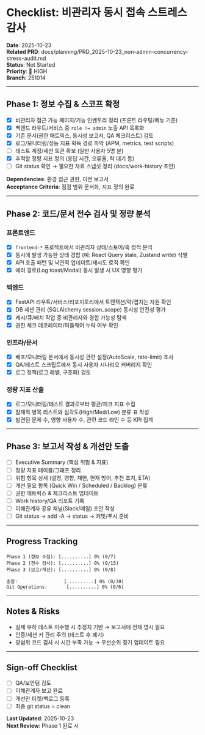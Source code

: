 # Checklist: 비관리자 동시 접속 스트레스 감사

**Date**: 2025-10-23  
**Related PRD**: docs/planning/PRD_2025-10-23_non-admin-concurrency-stress-audit.md  
**Status**: Not Started  
**Priority**: 🚨 HIGH  
**Branch**: 251014

---

## Phase 1: 정보 수집 & 스코프 확정

- [x] 비관리자 접근 가능 페이지/기능 인벤토리 정리 (프론트 라우팅/메뉴 기준)  
- [x] 백엔드 라우트/서비스 중 `role != admin` 노출 API 목록화  
- [x] 기존 문서(권한 매트릭스, 동시성 보고서, QA 체크리스트) 검토  
- [x] 로그/모니터링/성능 지표 획득 경로 파악 (APM, metrics, test scripts)  
- [ ] 테스트 계정/세션 토큰 확보 (일반 사용자 5명 분)  
- [x] 추적할 정량 지표 정의 (응답 시간, 오류율, 락 대기 등)  
- [ ] Git status 확인 → 필요한 자료 스냅샷 정리 (docs/work-history 초안)

**Dependencies**: 환경 접근 권한, 이전 보고서  
**Acceptance Criteria**: 점검 범위 문서화, 지표 정의 완료

---

## Phase 2: 코드/문서 전수 검사 및 정량 분석

### 프론트엔드
- [x] `frontend-*` 프로젝트에서 비관리자 상태/스토어/훅 정적 분석  
- [x] 동시에 발생 가능한 상태 경합 (예: React Query stale, Zustand write) 식별  
- [x] API 호출 패턴 및 낙관적 업데이트/재시도 로직 확인  
- [x] 에러 경로(Log toast/Modal) 동시 발생 시 UX 영향 평가

### 백엔드
- [x] FastAPI 라우트/서비스/리포지토리에서 트랜잭션/락/겹치는 자원 확인  
- [x] DB 세션 관리 (SQLAlchemy session_scope) 동시성 안전성 평가  
- [x] 캐시/큐/배치 작업 중 비관리자와 경합 가능성 탐색  
- [x] 권한 체크 데코레이터/미들웨어 누락 여부 확인

### 인프라/문서
- [x] 배포/모니터링 문서에서 동시성 관련 설정(AutoScale, rate-limit) 조사  
- [x] QA/테스트 스크립트에서 동시 사용자 시나리오 커버리지 확인  
- [x] 로그 정책(로그 레벨, 구조화) 검토

### 정량 지표 산출
- [x] 로그/모니터링/테스트 결과로부터 평균/피크 지표 수집  
- [x] 잠재적 병목 리스트와 심각도(High/Med/Low) 분류 표 작성  
- [x] 발견된 문제 수, 영향 사용자 수, 관련 코드 라인 수 등 KPI 집계

---

## Phase 3: 보고서 작성 & 개선안 도출

- [ ] Executive Summary (핵심 위험 & 지표)  
- [ ] 정량 지표 테이블/그래프 정리  
- [ ] 위험 항목 상세 (설명, 영향, 재현, 현재 방어, 추천 조치, ETA)  
- [ ] 개선 필요 항목 (Quick Win / Scheduled / Backlog) 분류  
- [ ] 권한 매트릭스 & 체크리스트 업데이트  
- [ ] Work history/QA 리포트 기록  
- [ ] 이해관계자 공유 채널(Slack/메일) 초안 작성  
- [ ] Git status → add -A → status → 커밋/푸시 준비

---

## Progress Tracking

```
Phase 1 (정보 수집): [..........] 0% (0/7)  
Phase 2 (전수 검사): [..........] 0% (0/15)  
Phase 3 (보고/개선): [..........] 0% (0/8)  

총합:                 [..........] 0% (0/30)  
Git Operations:       [..........] 0% (0/6)
```

---

## Notes & Risks
- 실제 부하 테스트 미수행 시 추정치 기반 → 보고서에 전제 명시 필요  
- 인증/세션 키 관리 주의 (테스트 후 폐기)  
- 광범위 코드 검사 시 시간 부족 가능 → 우선순위 정기 업데이트 필요

---

## Sign-off Checklist
- [ ] QA/보안팀 검토  
- [ ] 이해관계자 보고 완료  
- [ ] 개선안 티켓/백로그 등록  
- [ ] 최종 git status = clean

**Last Updated**: 2025-10-23  
**Next Review**: Phase 1 완료 시

